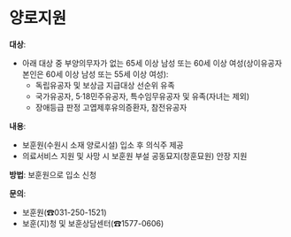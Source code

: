 # 양로지원

**대상**: 
- 아래 대상 중 부양의무자가 없는 65세 이상 남성 또는 60세 이상 여성(상이유공자 본인은 60세 이상 남성 또는 55세 이상 여성):
  - 독립유공자 및 보상금 지급대상 선순위 유족
  - 국가유공자, 5·18민주유공자, 특수임무유공자 및 유족(자녀는 제외)
  - 장애등급 판정 고엽제후유의증환자, 참전유공자

**내용**: 
- 보훈원(수원시 소재 양로시설) 입소 후 의식주 제공
- 의료서비스 지원 및 사망 시 보훈원 부설 공동묘지(창훈묘원) 안장 지원

**방법**: 보훈원으로 입소 신청

**문의**: 
- 보훈원(☎031-250-1521)
- 보훈(지)청 및 보훈상담센터(☎1577-0606)
